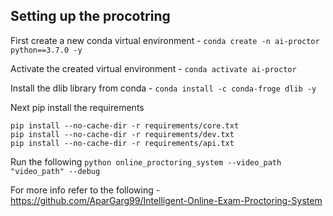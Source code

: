 ## Setting up the procotring

First create a new conda virtual environment - `conda create -n ai-proctor python==3.7.0 -y`

Activate the created virtual environment - `conda activate ai-proctor`

Install the dlib library from conda - `conda install -c conda-froge dlib -y`

Next pip install the requirements
```
pip install --no-cache-dir -r requirements/core.txt
pip install --no-cache-dir -r requirements/dev.txt
pip install --no-cache-dir -r requirements/api.txt
```
Run the following 
`python online_proctoring_system --video_path "video_path" --debug`


For more info refer to the following - https://github.com/AparGarg99/Intelligent-Online-Exam-Proctoring-System
